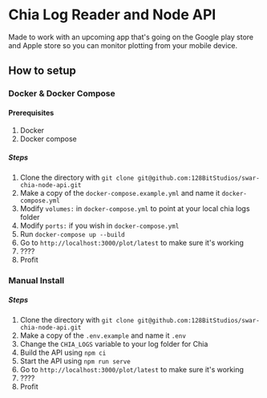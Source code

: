 # Chia Log Reader and Node API

Made to work with an upcoming app that's going on the Google play store and Apple store so you can monitor plotting from your mobile device.

## How to setup

### Docker & Docker Compose

#### Prerequisites

1. Docker
2. Docker compose

##### Steps

1. Clone the directory with `git clone git@github.com:128BitStudios/swar-chia-node-api.git`
2. Make a copy of the `docker-compose.example.yml` and name it `docker-compose.yml`
3. Modify `volumes:` in `docker-compose.yml` to point at your local chia logs folder
4. Modify `ports:` if you wish in `docker-compose.yml`
5. Run `docker-compose up --build`
6. Go to `http://localhost:3000/plot/latest` to make sure it's working
7. ????
8. Profit

### Manual Install

##### Steps

1. Clone the directory with `git clone git@github.com:128BitStudios/swar-chia-node-api.git`
2. Make a copy of the `.env.example` and name it `.env`
3. Change the `CHIA_LOGS` variable to your log folder for Chia
4. Build the API using `npm ci`
5. Start the API using `npm run serve`
6. Go to `http://localhost:3000/plot/latest` to make sure it's working
7. ????
8. Profit
